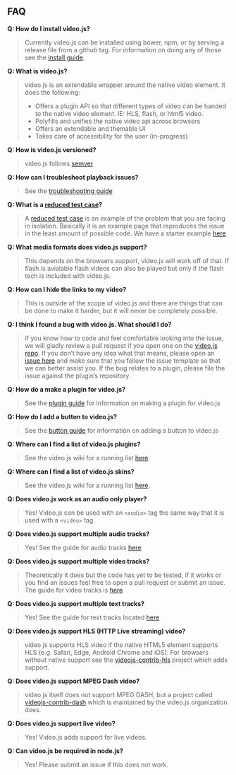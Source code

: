## FAQ

**Q: How do I install video.js?**
> Currently video.js can be installed using bower, npm, or by serving a release file
> from a github tag. For information on doing any of those see the [install guide](http://videojs.com/getting-started/).

**Q: What is video.js?**
> video.js is an extendable wrapper around the native video element. It does the following:
>  * Offers a plugin API so that different types of video can be handed to the native video element. IE:  HLS, flash, or html5 video.
>  * Polyfills and unifies the native video api across browsers
>  * Offers an extendable and themable UI
>  * Takes care of accessibility for the user (in-progress)

**Q: How is video.js versioned?**
> video.js follows [semver](http://semver.org/)

**Q: How can I troubleshoot playback issues?**
> See the [troubleshooting guide](/docs/guides/troubleshooting.md)

**Q: What is a [reduced test case](https://css-tricks.com/reduced-test-cases/)?**
> A [reduced test case](https://css-tricks.com/reduced-test-cases/) is an example of the problem that you
> are facing in isolation. Basically it is an example page that reproduces the issue in the least amount
> of possible code. We have a starter example [here](http://jsbin.com/axedog/edit?html,output)

**Q: What media formats does video.js support?**
> This depends on the browsers support, video.js will work off of that. If flash is avialable flash videos
> can also be played but only if the flash tech is included with video.js.

**Q: How can I hide the links to my video?**
> This is outside of the scope of video.js and there are things that can be done to make it harder, but it will
> never be completely possible.

**Q: I think I found a bug with video.js. What should I do?**
> If you know how to code and feel comfortable looking into the issue, we will
> gladly review a pull request if you open one on the [video.js repo](https://github.com/videojs/video.js/pulls).
> If you don’t have any idea what that means, please open an [issue here](https://github.com/videojs/video.js/issues)
> and make sure that you follow the issue template so that we can better assist you.
> If the bug relates to a plugin, please file the issue against the plugin’s repository.

**Q: How do a make a plugin for video.js?**
> See the [plugin guide](/docs/guides/plugins.md) for information on making a plugin for video.js

**Q: How do I add a button to video.js?**
> See the [button guide](/docs/guides/button.md) for information on adding a button to video.js

**Q: Where can I find a list of video.js plugins?**
> See the video.js wiki for a running list [here](http://videojs.com/plugins).

**Q: Where can I find a list of video.js skins?**
> See the video.js wiki for a running list [here](https://github.com/videojs/video.js/wiki/Skins).

**Q: Does video.js work as an audio only player?**
> Yes! Video.js can be used with an `<audio>` tag the same way that it is used with a `<video>` tag.

**Q: Does video.js support multiple audio tracks?**
> Yes! See the guide for audio tracks [here](/docs/guides/audio-track.md)

**Q: Does video.js support multiple video tracks?**
> Theoretically it does but the code has yet to be tested, if it works or you find an
> issues feel free to open a pull request or submit an issue. The guide for video tracks is
> [here](/docs/guides/video-track.md)

**Q: Does video.js support multiple text tracks?**
> Yes! See the guide for text tracks located [here](/docs/guides/text-track.md)

**Q: Does video.js support HLS (HTTP Live streaming) video?**
> video.js supports HLS video if the native HTML5 element supports HLS
> (e.g. Safari, Edge, Android Chrome and iOS). For browsers without native
> support see the [videojs-contrib-hls](https://github.com/videojs/videojs-contrib-hls) project
> which adds support.

**Q: Does video.js support MPEG Dash video?**
> video.js itself does not support MPEG DASH, but a project called
> [videojs-contrib-dash](https://github.com/videojs/videojs-contrib-dash) which is maintained by
> the video.js organization does.

**Q: Does video.js support live video?**
> Yes! Video.js adds support for live videos.

**Q: Can video.js be required in node.js?**
> Yes! Please submit an issue if this does not work.

